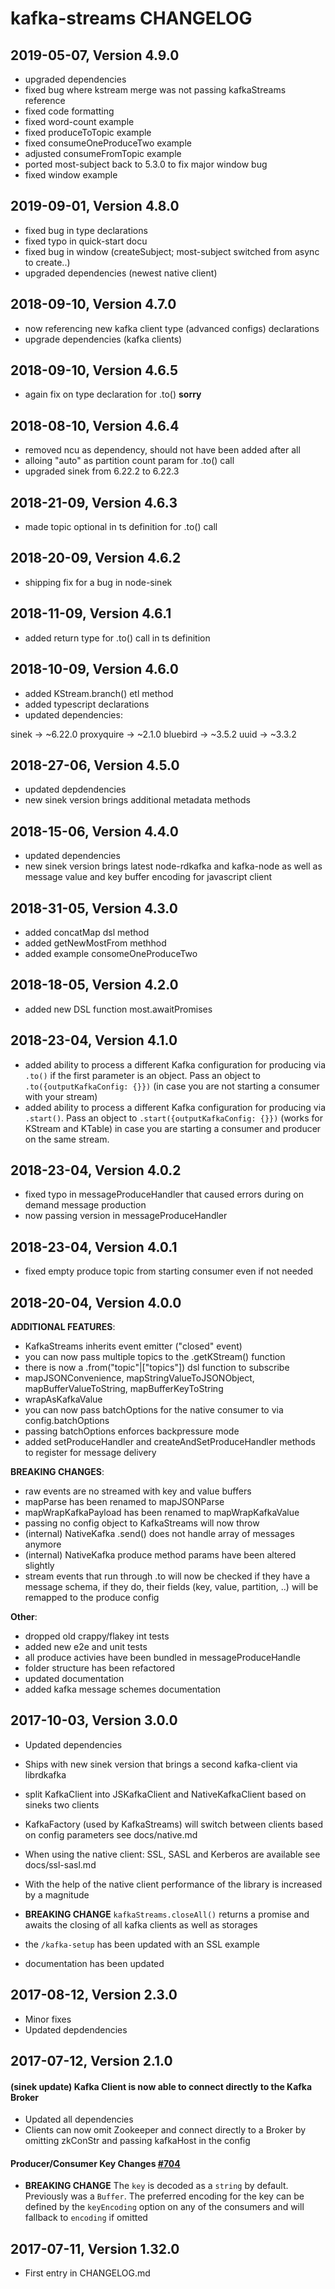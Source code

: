 # kafka-streams CHANGELOG

## 2019-05-07, Version 4.9.0

* upgraded dependencies
* fixed bug where kstream merge was not passing kafkaStreams reference
* fixed code formatting
* fixed word-count example
* fixed produceToTopic example
* fixed consumeOneProduceTwo example
* adjusted consumeFromTopic example
* ported most-subject back to 5.3.0 to fix major window bug
* fixed window example

## 2019-09-01, Version 4.8.0

* fixed bug in type declarations
* fixed typo in quick-start docu
* fixed bug in window (createSubject; most-subject switched from async to create..)
* upgraded dependencies (newest native client)

## 2018-09-10, Version 4.7.0

* now referencing new kafka client type (advanced configs) declarations
* upgrade dependencies (kafka clients)

## 2018-09-10, Version 4.6.5

* again fix on type declaration for .to() **sorry**

## 2018-08-10, Version 4.6.4

* removed ncu as dependency, should not have been added after all
* alloing "auto" as partition count param for .to() call
* upgraded sinek from 6.22.2 to 6.22.3

## 2018-21-09, Version 4.6.3

* made topic optional in ts definition for .to() call

## 2018-20-09, Version 4.6.2

* shipping fix for a bug in node-sinek

## 2018-11-09, Version 4.6.1

* added return type for .to() call in ts definition

## 2018-10-09, Version 4.6.0

* added KStream.branch() etl method
* added typescript declarations
* updated dependencies:

sinek        →  ~6.22.0
proxyquire   →  ~2.1.0
bluebird     →  ~3.5.2
uuid         →  ~3.3.2

## 2018-27-06, Version 4.5.0

* updated depdendencies
* new sinek version brings additional metadata methods

## 2018-15-06, Version 4.4.0

* updated dependencies
* new sinek version brings latest node-rdkafka and kafka-node as well as
message value and key buffer encoding for javascript client

## 2018-31-05, Version 4.3.0

* added concatMap dsl method
* added getNewMostFrom methhod
* added example consomeOneProduceTwo

## 2018-18-05, Version 4.2.0

* added new DSL function most.awaitPromises

## 2018-23-04, Version 4.1.0

* added ability to process a different Kafka configuration for producing via `.to()` if the first parameter
is an object. Pass an object to `.to({outputKafkaConfig: {}})` (in case you are not starting a consumer with your stream)
* added ability to process a different Kafka configuration for producing via `.start()`. Pass an object to
`.start({outputKafkaConfig: {}})` (works for KStream and KTable) in case you are starting a consumer and producer on the
same stream.

## 2018-23-04, Version 4.0.2

* fixed typo in messageProduceHandler that caused errors during on demand message production
* now passing version in messageProduceHandler

## 2018-23-04, Version 4.0.1

* fixed empty produce topic from starting consumer even if not needed

## 2018-20-04, Version 4.0.0

**ADDITIONAL FEATURES**:

- KafkaStreams inherits event emitter ("closed" event)
- you can now pass multiple topics to the .getKStream() function
- there is now a .from("topic"|["topics"]) dsl function to subscribe
- mapJSONConvenience, mapStringValueToJSONObject, mapBufferValueToString, mapBufferKeyToString
- wrapAsKafkaValue
- you can now pass batchOptions for the native consumer to via config.batchOptions
- passing batchOptions enforces backpressure mode
- added setProduceHandler and createAndSetProduceHandler methods to register for message delivery

**BREAKING CHANGES**:

- raw events are no streamed with key and value buffers
- mapParse has been renamed to mapJSONParse
- mapWrapKafkaPayload has been renamed to mapWrapKafkaValue
- passing no config object to KafkaStreams will now throw
- (internal) NativeKafka .send() does not handle array of messages anymore
- (internal) NativeKafka produce method params have been altered slightly
- stream events that run through .to will now be checked if they have a message schema,
if they do, their fields (key, value, partition, ..) will be remapped to the produce config

**Other**:

* dropped old crappy/flakey int tests
* added new e2e and unit tests
* all produce activies have been bundled in messageProduceHandle
* folder structure has been refactored
* updated documentation
* added kafka message schemes documentation

## 2017-10-03, Version 3.0.0

* Updated dependencies

* Ships with new sinek version that brings a second kafka-client via librdkafka
* split KafkaClient into JSKafkaClient and NativeKafkaClient based on sineks two clients
* KafkaFactory (used by KafkaStreams) will switch between clients based on config parameters see docs/native.md
* When using the native client: SSL, SASL and Kerberos are available see docs/ssl-sasl.md
* With the help of the native client performance of the library is increased by a magnitude

* **BREAKING CHANGE** `kafkaStreams.closeAll()` returns a promise and awaits the closing of all
    kafka clients as well as storages

* the `/kafka-setup` has been updated with an SSL example

* documentation has been updated

## 2017-08-12, Version 2.3.0

* Minor fixes
* Updated depdendencies

## 2017-07-12, Version 2.1.0

#### (sinek update) Kafka Client is now able to connect directly to the Kafka Broker

* Updated all dependencies
* Clients can now omit Zookeeper and connect directly to a Broker by omitting zkConStr and passing kafkaHost in the config

####  Producer/Consumer Key Changes [#704](https://github.com/SOHU-Co/kafka-node/pull/704)

* **BREAKING CHANGE** The `key` is decoded as a `string` by default. Previously was a `Buffer`. The preferred encoding for the key can be defined by the `keyEncoding` option on any of the consumers and will fallback to `encoding` if omitted

## 2017-07-11, Version 1.32.0

* First entry in CHANGELOG.md
